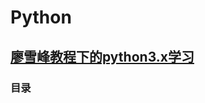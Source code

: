 # Python
## [廖雪峰教程下的python3.x学习](http://www.liaoxuefeng.com/wiki/0014316089557264a6b348958f449949df42a6d3a2e542c000)
### 目录
